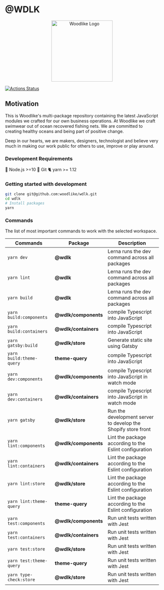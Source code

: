 # @WDLK

<!-- markdownlint-disable MD033 -->
<div align="center">
  <img alt="Woodlike Logo" src="https://cdn.shopify.com/s/files/1/0742/2733/files/wdlk_logo_brand_coral.svg?v=1583499987" width="200">
</div>

[![Actions Status](https://github.com/woodlike/wdlk/workflows/CI/badge.svg)](https://github.com/woodlike/wdlk/actions)

## Motivation

This is Woodlike's multi-package repository containing the latest JavaScript modules we crafted for our own business operations. At Woodlike we craft swimwear out of ocean recovered fishing nets. We are committed to creating healthy oceans and being part of positive change.

Deep in our hearts, we are makers, designers, technologist and believe very much in making our work public for others to use, improve or play around.

### Development Requirements

🚀 Node.js >=10
🌲 Git
🐈 yarn >= 1.12

### Getting started with development

```sh
git clone git@github.com:woodlike/wdlk.git
cd wdlk
# Install packages
yarn
```

### Commands

The list of most important commands to work with the selected workspace.

| Commands                 | Package              | Description                                                   |
| ------------------------ | -------------------- | ------------------------------------------------------------- |
| `yarn dev`               | **@wdlk**            | Lerna runs the dev command across all packages                |
| `yarn lint`              | **@wdlk**            | Lerna runs the dev command across all packages                |
| `yarn build`             | **@wdlk**            | Lerna runs the dev command across all packages                |
| `yarn build:components`  | **@wdlk/components** | compile Typescript into JavaScript                            |
| `yarn build:containers`  | **@wdlk/containers** | compile Typescript into JavaScript                            |
| `yarn gatsby:build`      | **@wdlk/store**      | Generate static site using Gatsby                             |
| `yarn build:theme-query` | **theme-query**      | compile Typescript into JavaScript                            |
| `yarn dev:components`    | **@wdlk/components** | compile Typescript into JavaScript in watch mode              |
| `yarn dev:containers`    | **@wdlk/containers** | compile Typescript into JavaScript in watch mode              |
| `yarn gatsby`            | **@wdlk/store**      | Run the development server to develop the Shopify store front |
| `yarn lint:components`   | **@wdlk/components** | Lint the package according to the Eslint configuration        |
| `yarn lint:containers`   | **@wdlk/containers** | Lint the package according to the Eslint configuration        |
| `yarn lint:store`        | **@wdlk/store**      | Lint the package according to the Eslint configuration        |
| `yarn lint:theme-query`  | **theme-query**      | Lint the package according to the Eslint configuration        |
| `yarn test:components`   | **@wdlk/components** | Run unit tests written with Jest                              |
| `yarn test:containers`   | **@wdlk/containers** | Run unit tests written with Jest                              |
| `yarn test:store`        | **@wdlk/store**      | Run unit tests written with Jest                              |
| `yarn test:theme-query`  | **theme-query**      | Run unit tests written with Jest                              |
| `yarn type-check:store`  | **@wdlk/store**      | Run unit tests written with Jest                              |
